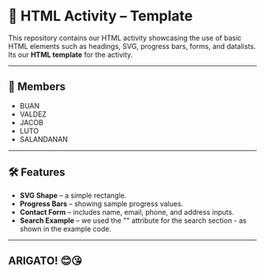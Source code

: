 # 📄 HTML Activity – Template

This repository contains our HTML activity showcasing the use of basic HTML elements such as headings, SVG, progress bars, forms, and datalists.  
Its our **HTML template** for the activity.

---

## 👥 Members
- BUAN  
- VALDEZ  
- JACOB  
- LUTO  
- SALANDANAN  

---

## 🛠️ Features
- **SVG Shape** – a simple rectangle.  
- **Progress Bars** – showing sample progress values.  
- **Contact Form** – includes name, email, phone, and address inputs.  
- **Search Example** – we used the "<datasearch>" attribute for the search section - as shown in the example code.

---

## ARIGATO! 😊😘
